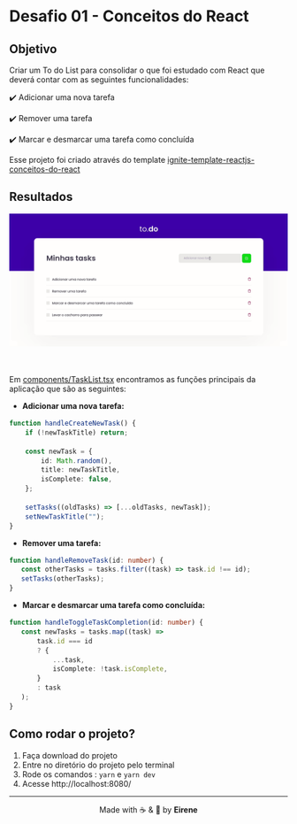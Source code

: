 # Desafio 01 - Conceitos do React

## Objetivo

Criar um To do List para consolidar o que foi estudado com React que deverá contar com as seguintes funcionalidades:

:heavy_check_mark: Adicionar uma nova tarefa

:heavy_check_mark: Remover uma tarefa

:heavy_check_mark: Marcar e desmarcar uma tarefa como concluída

Esse projeto foi criado através do template [ignite-template-reactjs-conceitos-do-react
](https://github.com/rocketseat-education/ignite-template-reactjs-conceitos-do-react)

## Resultados

<div align="center">
    <img src="assets/resultado.gif" width="900"/>
</div>
<br><br>

Em [components/TaskList.tsx]() encontramos as funções principais da aplicação que são as seguintes:
* **Adicionar uma nova tarefa:** 
``` typescript
function handleCreateNewTask() {
    if (!newTaskTitle) return;

    const newTask = {
        id: Math.random(),
        title: newTaskTitle,
        isComplete: false,
    };

    setTasks((oldTasks) => [...oldTasks, newTask]);
    setNewTaskTitle("");
}
```

* **Remover uma tarefa:**
 ``` typescript
function handleRemoveTask(id: number) {
    const otherTasks = tasks.filter((task) => task.id !== id);
    setTasks(otherTasks);
}
 ```

* **Marcar e desmarcar uma tarefa como concluída:** 
 ``` typescript
function handleToggleTaskCompletion(id: number) {
    const newTasks = tasks.map((task) =>
        task.id === id
        ? {
            ...task,
            isComplete: !task.isComplete,
        }
        : task
    );
}
 ```

## Como rodar o projeto?

1. Faça download do projeto
2. Entre no diretório do projeto pelo terminal
3. Rode os comandos : `yarn` e `yarn dev`
4. Acesse http://localhost:8080/ 

<hr>

<div align="center">
    Made with ☕ & &#128156; by <strong>Eirene</strong>
</div>








